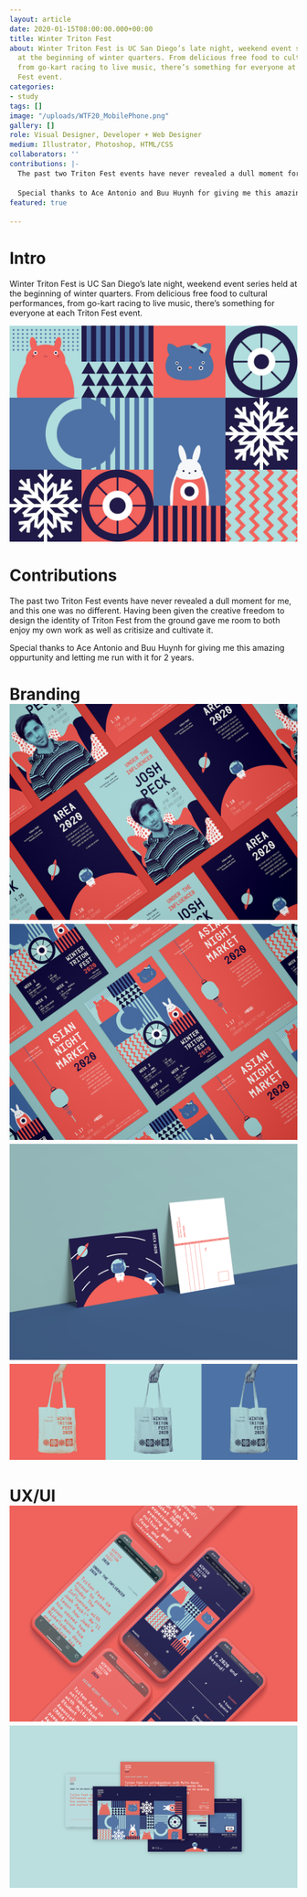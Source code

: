 ```yaml
---
layout: article
date: 2020-01-15T08:00:00.000+00:00
title: Winter Triton Fest
about: Winter Triton Fest is UC San Diego’s late night, weekend event series held
  at the beginning of winter quarters. From delicious free food to cultural performances,
  from go-kart racing to live music, there’s something for everyone at each Triton
  Fest event.
categories:
- study
tags: []
image: "/uploads/WTF20_MobilePhone.png"
gallery: []
role: Visual Designer, Developer + Web Designer
medium: Illustrator, Photoshop, HTML/CSS
collaborators: ''
contributions: |-
  The past two Triton Fest events have never revealed a dull moment for me, and this one was no different. Having been given the creative freedom to design the identity of Triton Fest from the ground gave me room to both enjoy my own work as well as criticize and cultivate it.

  Special thanks to Ace Antonio and Buu Huynh for giving me this amazing opportunity and letting me run with it for 2 years.
featured: true

---
```

# Intro

Winter Triton Fest is UC San Diego’s late night, weekend event series held at the beginning of winter quarters. From delicious free food to cultural performances, from go-kart racing to live music, there’s something for everyone at each Triton Fest event.

![](/uploads/WTF20_Thumbnail-01.png)

# Contributions

The past two Triton Fest events have never revealed a dull moment for me, and this one was no different. Having been given the creative freedom to design the identity of Triton Fest from the ground gave me room to both enjoy my own work as well as critisize and cultivate it.

Special thanks to Ace Antonio and Buu Huynh for giving me this amazing oppurtunity and letting me run with it for 2 years.

# Branding![](/uploads/Tfest002-1.png)![](/uploads/Tfest001-1.png)![](/uploads/WTF20_PostCard.png)![](/uploads/WTF20_OmgTotes-01.png)

# UX/UI![](/uploads/WTF20_MobilePhone.png)![](/uploads/WebUX-01.png)